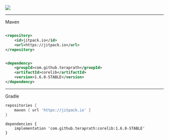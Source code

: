 [![](https://jitpack.io/v/teraprath/corelib.svg)](https://jitpack.io/#teraprath/corelib)

****

Maven

````xml

<repository>
    <id>jitpack.io</id>
    <url>https://jitpack.io</url>
</repository>
````

````xml

<dependency>
    <groupId>com.github.teraprath</groupId>
    <artifactId>corelib</artifactId>
    <version>1.6.8-STABLE</version>
</dependency>
````

****

Gradle

````groovy
repositories {
    maven { url 'https://jitpack.io' }
}
````
````
dependencies {
    implementation 'com.github.teraprath:corelib:1.6.8-STABLE'
}
````
